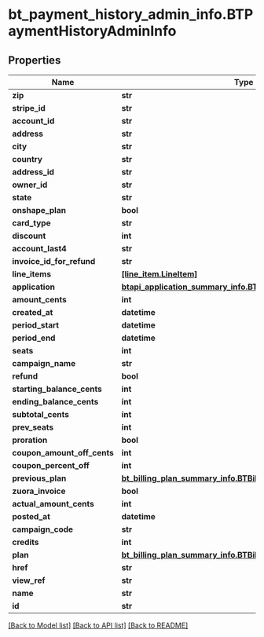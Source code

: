 # bt_payment_history_admin_info.BTPaymentHistoryAdminInfo

## Properties
Name | Type | Description | Notes
------------ | ------------- | ------------- | -------------
**zip** | **str** |  | [optional] 
**stripe_id** | **str** |  | [optional] 
**account_id** | **str** |  | [optional] 
**address** | **str** |  | [optional] 
**city** | **str** |  | [optional] 
**country** | **str** |  | [optional] 
**address_id** | **str** |  | [optional] 
**owner_id** | **str** |  | [optional] 
**state** | **str** |  | [optional] 
**onshape_plan** | **bool** |  | [optional] 
**card_type** | **str** |  | [optional] 
**discount** | **int** |  | [optional] 
**account_last4** | **str** |  | [optional] 
**invoice_id_for_refund** | **str** |  | [optional] 
**line_items** | [**[line_item.LineItem]**](LineItem.md) |  | [optional] 
**application** | [**btapi_application_summary_info.BTAPIApplicationSummaryInfo**](BTAPIApplicationSummaryInfo.md) |  | [optional] 
**amount_cents** | **int** |  | [optional] 
**created_at** | **datetime** |  | [optional] 
**period_start** | **datetime** |  | [optional] 
**period_end** | **datetime** |  | [optional] 
**seats** | **int** |  | [optional] 
**campaign_name** | **str** |  | [optional] 
**refund** | **bool** |  | [optional] 
**starting_balance_cents** | **int** |  | [optional] 
**ending_balance_cents** | **int** |  | [optional] 
**subtotal_cents** | **int** |  | [optional] 
**prev_seats** | **int** |  | [optional] 
**proration** | **bool** |  | [optional] 
**coupon_amount_off_cents** | **int** |  | [optional] 
**coupon_percent_off** | **int** |  | [optional] 
**previous_plan** | [**bt_billing_plan_summary_info.BTBillingPlanSummaryInfo**](BTBillingPlanSummaryInfo.md) |  | [optional] 
**zuora_invoice** | **bool** |  | [optional] 
**actual_amount_cents** | **int** |  | [optional] 
**posted_at** | **datetime** |  | [optional] 
**campaign_code** | **str** |  | [optional] 
**credits** | **int** |  | [optional] 
**plan** | [**bt_billing_plan_summary_info.BTBillingPlanSummaryInfo**](BTBillingPlanSummaryInfo.md) |  | [optional] 
**href** | **str** |  | [optional] 
**view_ref** | **str** |  | [optional] 
**name** | **str** |  | [optional] 
**id** | **str** |  | [optional] 

[[Back to Model list]](../README.md#documentation-for-models) [[Back to API list]](../README.md#documentation-for-api-endpoints) [[Back to README]](../README.md)


